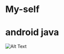 # My-self
# android java
![Alt Text](https://github.com/leo-chan1020/My-self/blob/master/Screenshot_20200727-213729_My_self.jpg)
